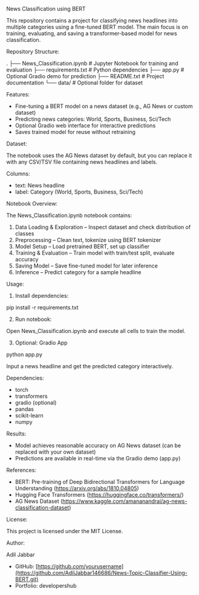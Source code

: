 News Classification using BERT

This repository contains a project for classifying news headlines into multiple categories using a fine-tuned BERT model. The main focus is on training, evaluating, and saving a transformer-based model for news classification.

Repository Structure:

.
├── News_Classification.ipynb       # Jupyter Notebook for training and evaluation
├── requirements.txt               # Python dependencies
├── app.py                          # Optional Gradio demo for prediction
├── README.txt                       # Project documentation
└── data/                           # Optional folder for dataset

Features:

- Fine-tuning a BERT model on a news dataset (e.g., AG News or custom dataset)
- Predicting news categories: World, Sports, Business, Sci/Tech
- Optional Gradio web interface for interactive predictions
- Saves trained model for reuse without retraining

Dataset:

The notebook uses the AG News dataset by default, but you can replace it with any CSV/TSV file containing news headlines and labels.

Columns:  
- text: News headline  
- label: Category (World, Sports, Business, Sci/Tech)

Notebook Overview:

The News_Classification.ipynb notebook contains:

1. Data Loading & Exploration – Inspect dataset and check distribution of classes
2. Preprocessing – Clean text, tokenize using BERT tokenizer
3. Model Setup – Load pretrained BERT, set up classifier
4. Training & Evaluation – Train model with train/test split, evaluate accuracy
5. Saving Model – Save fine-tuned model for later inference
6. Inference – Predict category for a sample headline

Usage:

1. Install dependencies:

pip install -r requirements.txt

2. Run notebook:

Open News_Classification.ipynb and execute all cells to train the model.

3. Optional: Gradio App

python app.py

Input a news headline and get the predicted category interactively.

Dependencies:

- torch
- transformers
- gradio (optional)
- pandas
- scikit-learn
- numpy

Results:

- Model achieves reasonable accuracy on AG News dataset (can be replaced with your own dataset)
- Predictions are available in real-time via the Gradio demo (app.py)

References:

- BERT: Pre-training of Deep Bidirectional Transformers for Language Understanding (https://arxiv.org/abs/1810.04805)
- Hugging Face Transformers (https://huggingface.co/transformers/)
- AG News Dataset (https://www.kaggle.com/amananandrai/ag-news-classification-dataset)

License:

This project is licensed under the MIT License.

Author:

Adil Jabbar
- GitHub: [https://github.com/yourusername](https://github.com/AdilJabbar146686/News-Topic-Classifier-Using-BERT.git)
- Portfolio: developershub

